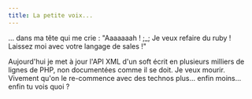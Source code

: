 ```yaml
---
title: La petite voix...
---
```


... dans ma tête qui me crie : "Aaaaaaah ! ;_; Je veux refaire du ruby !
Laissez moi avec votre langage de sales !"

Aujourd'hui je met à jour l'API XML d'un soft écrit en plusieurs milliers de
lignes de PHP, non documentées comme il se doit. Je veux mourir. Vivement
qu'on le re-commence avec des technos plus... enfin moins... enfin tu vois
quoi ?

